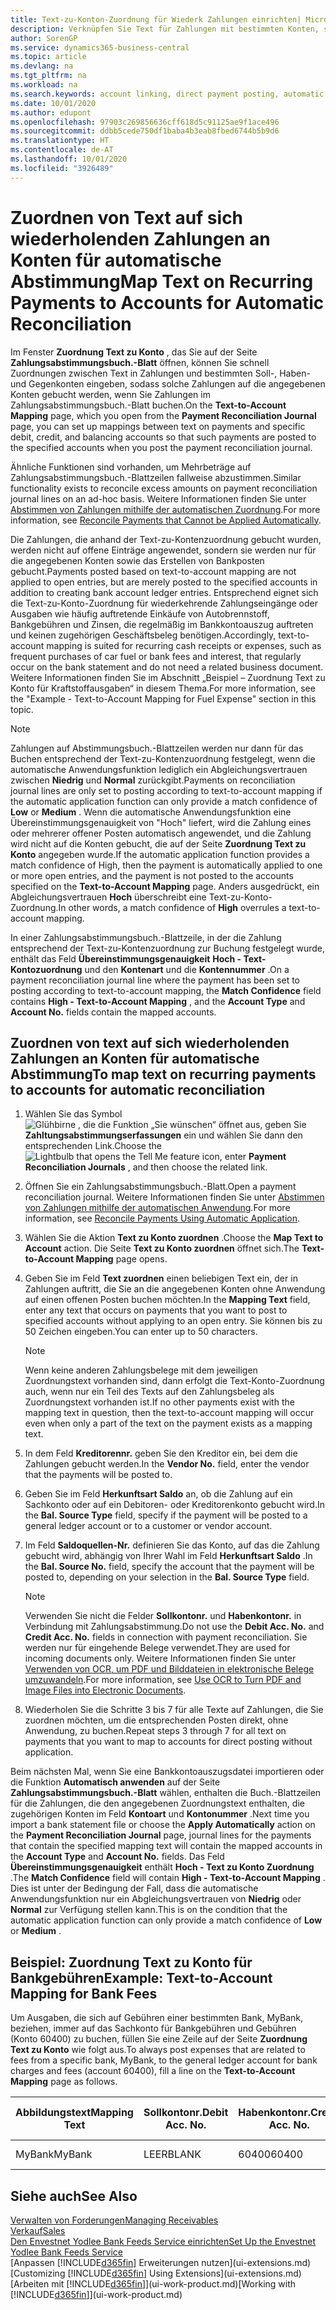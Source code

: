 ```yaml
---
title: Text-zu-Konton-Zuordnung für Wiederk Zahlungen einrichten| Microsoft Docs
description: Verknüpfen Sie Text für Zahlungen mit bestimmten Konten, so dass Zahlungen auf die Konten gebucht werden, wenn Sie das Zahlungsabstimmungsbuch.-Blatt buchen.
author: SorenGP
ms.service: dynamics365-business-central
ms.topic: article
ms.devlang: na
ms.tgt_pltfrm: na
ms.workload: na
ms.search.keywords: account linking, direct payment posting, automatic payment processing, reconcile payment, recurring expense, recurring cash receipt
ms.date: 10/01/2020
ms.author: edupont
ms.openlocfilehash: 97903c269856636cff618d5c91125ae9f1ace496
ms.sourcegitcommit: ddbb5cede750df1baba4b3eab8fbed6744b5b9d6
ms.translationtype: HT
ms.contentlocale: de-AT
ms.lasthandoff: 10/01/2020
ms.locfileid: "3926489"
---
```

# <a name="map-text-on-recurring-payments-to-accounts-for-automatic-reconciliation"></a><span data-ttu-id="80927-103">Zuordnen von Text auf sich wiederholenden Zahlungen an Konten für automatische Abstimmung</span><span class="sxs-lookup"><span data-stu-id="80927-103">Map Text on Recurring Payments to Accounts for Automatic Reconciliation</span></span>
<span data-ttu-id="80927-104">Im Fenster **Zuordnung Text zu Konto** , das Sie auf der Seite **Zahlungsabstimmungsbuch.-Blatt** öffnen, können Sie schnell Zuordnungen zwischen Text in Zahlungen und bestimmten Soll-, Haben- und Gegenkonten eingeben, sodass solche Zahlungen auf die angegebenen Konten gebucht werden, wenn Sie Zahlungen im Zahlungsabstimmungsbuch.-Blatt buchen.</span><span class="sxs-lookup"><span data-stu-id="80927-104">On the **Text-to-Account Mapping** page, which you open from the **Payment Reconciliation Journal** page, you can set up mappings between text on payments and specific debit, credit, and balancing accounts so that such payments are posted to the specified accounts when you post the payment reconciliation journal.</span></span>

<span data-ttu-id="80927-105">Ähnliche Funktionen sind vorhanden, um Mehrbeträge auf Zahlungsabstimmungsbuch.-Blattzeilen fallweise abzustimmen.</span><span class="sxs-lookup"><span data-stu-id="80927-105">Similar functionality exists to reconcile excess amounts on payment reconciliation journal lines on an ad-hoc basis.</span></span> <span data-ttu-id="80927-106">Weitere Informationen finden Sie unter [Abstimmen von Zahlungen mithilfe der automatischen Zuordnung](receivables-how-reconcile-payments-cannot-apply-auto.md).</span><span class="sxs-lookup"><span data-stu-id="80927-106">For more information, see [Reconcile Payments that Cannot be Applied Automatically](receivables-how-reconcile-payments-cannot-apply-auto.md).</span></span>

<span data-ttu-id="80927-107">Die Zahlungen, die anhand der Text-zu-Kontenzuordnung gebucht wurden, werden nicht auf offene Einträge angewendet, sondern sie werden nur für die angegebenen Konten sowie das Erstellen von Bankposten gebucht.</span><span class="sxs-lookup"><span data-stu-id="80927-107">Payments posted based on text-to-account mapping are not applied to open entries, but are merely posted to the specified accounts in addition to creating bank account ledger entries.</span></span> <span data-ttu-id="80927-108">Entsprechend eignet sich die Text-zu-Konto-Zuordnung für wiederkehrende Zahlungseingänge oder Ausgaben wie häufig auftretende Einkäufe von Autobrennstoff, Bankgebühren und Zinsen, die regelmäßig im Bankkontoauszug auftreten und keinen zugehörigen Geschäftsbeleg benötigen.</span><span class="sxs-lookup"><span data-stu-id="80927-108">Accordingly, text-to-account mapping is suited for recurring cash receipts or expenses, such as frequent purchases of car fuel or bank fees and interest, that regularly occur on the bank statement and do not need a related business document.</span></span> <span data-ttu-id="80927-109">Weitere Informationen finden Sie im Abschnitt „Beispiel – Zuordnung Text zu Konto für Kraftstoffausgaben“ in diesem Thema.</span><span class="sxs-lookup"><span data-stu-id="80927-109">For more information, see the "Example - Text-to-Account Mapping for Fuel Expense" section in this topic.</span></span>

> [!NOTE]  
>   <span data-ttu-id="80927-110">Zahlungen auf Abstimmungsbuch.-Blattzeilen werden nur dann für das Buchen entsprechend der Text-zu-Kontenzuordnung festgelegt, wenn die automatische Anwendungsfunktion lediglich ein Abgleichungsvertrauen zwischen **Niedrig** und **Normal** zurückgibt.</span><span class="sxs-lookup"><span data-stu-id="80927-110">Payments on reconciliation journal lines are only set to posting according to text-to-account mapping if the automatic application function can only provide a match confidence of **Low** or **Medium** .</span></span> <span data-ttu-id="80927-111">Wenn die automatische Anwendungsfunktion eine Übereinstimmungsgenauigkeit von "Hoch" liefert, wird die Zahlung eines oder mehrerer offener Posten automatisch angewendet, und die Zahlung wird nicht auf die Konten gebucht, die auf der Seite **Zuordnung Text zu Konto** angegeben wurde.</span><span class="sxs-lookup"><span data-stu-id="80927-111">If the automatic application function provides a match confidence of High, then the payment is automatically applied to one or more open entries, and the payment is not posted to the accounts specified on the **Text-to-Account Mapping** page.</span></span> <span data-ttu-id="80927-112">Anders ausgedrückt, ein Abgleichungsvertrauen **Hoch** überschreibt eine Text-zu-Konto-Zuordnung.</span><span class="sxs-lookup"><span data-stu-id="80927-112">In other words, a match confidence of **High** overrules a text-to-account mapping.</span></span>

<span data-ttu-id="80927-113">In einer Zahlungsabstimmungsbuch.-Blattzeile, in der die Zahlung entsprechend der Text-zu-Kontenzuordnung zur Buchung festgelegt wurde, enthält das Feld **Übereinstimmungsgenauigkeit** **Hoch - Text-Kontozuordnung** und den **Kontenart** und die **Kontennummer** .</span><span class="sxs-lookup"><span data-stu-id="80927-113">On a payment reconciliation journal line where the payment has been set to posting according to text-to-account mapping, the **Match Confidence** field contains **High - Text-to-Account Mapping** , and the **Account Type** and **Account No.** fields contain the mapped accounts.</span></span>

## <a name="to-map-text-on-recurring-payments-to-accounts-for-automatic-reconciliation"></a><span data-ttu-id="80927-114">Zuordnen von text auf sich wiederholenden Zahlungen an Konten für automatische Abstimmung</span><span class="sxs-lookup"><span data-stu-id="80927-114">To map text on recurring payments to accounts for automatic reconciliation</span></span>
1. <span data-ttu-id="80927-115">Wählen Sie das Symbol ![Glühbirne , die die Funktion „Sie wünschen“ öffnet](media/ui-search/search_small.png "Tell Me-Funktion") aus, geben Sie **Zahltungsabstimmungserfassungen** ein und wählen Sie dann den entsprechenden Link.</span><span class="sxs-lookup"><span data-stu-id="80927-115">Choose the ![Lightbulb that opens the Tell Me feature](media/ui-search/search_small.png "Tell me what you want to do") icon, enter **Payment Reconciliation Journals** , and then choose the related link.</span></span>
2. <span data-ttu-id="80927-116">Öffnen Sie ein Zahlungsabstimmungsbuch.-Blatt.</span><span class="sxs-lookup"><span data-stu-id="80927-116">Open a payment reconciliation journal.</span></span> <span data-ttu-id="80927-117">Weitere Informationen finden Sie unter [Abstimmen von Zahlungen mithilfe der automatischen Anwendung](receivables-how-reconcile-payments-auto-application.md).</span><span class="sxs-lookup"><span data-stu-id="80927-117">For more information, see [Reconcile Payments Using Automatic Application](receivables-how-reconcile-payments-auto-application.md).</span></span>
3. <span data-ttu-id="80927-118">Wählen Sie die Aktion **Text zu Konto zuordnen** .</span><span class="sxs-lookup"><span data-stu-id="80927-118">Choose the **Map Text to Account** action.</span></span> <span data-ttu-id="80927-119">Die Seite **Text zu Konto zuordnen** öffnet sich.</span><span class="sxs-lookup"><span data-stu-id="80927-119">The **Text-to-Account Mapping** page opens.</span></span>
4. <span data-ttu-id="80927-120">Geben Sie im Feld **Text zuordnen** einen beliebigen Text ein, der in Zahlungen auftritt, die Sie an die angegebenen Konten ohne Anwendung auf einen offenen Posten buchen möchten.</span><span class="sxs-lookup"><span data-stu-id="80927-120">In the **Mapping Text** field, enter any text that occurs on payments that you want to post to specified accounts without applying to an open entry.</span></span> <span data-ttu-id="80927-121">Sie können bis zu 50 Zeichen eingeben.</span><span class="sxs-lookup"><span data-stu-id="80927-121">You can enter up to 50 characters.</span></span>

    > [!NOTE]  
    >   <span data-ttu-id="80927-122">Wenn keine anderen Zahlungsbelege mit dem jeweiligen Zuordnungstext vorhanden sind, dann erfolgt die Text-Konto-Zuordnung auch, wenn nur ein Teil des Texts auf den Zahlungsbeleg als Zuordnungstext vorhanden ist.</span><span class="sxs-lookup"><span data-stu-id="80927-122">If no other payments exist with the mapping text in question, then the text-to-account mapping will occur even when only a part of the text on the payment exists as a mapping text.</span></span>
5. <span data-ttu-id="80927-123">In dem Feld **Kreditorennr.** geben Sie den Kreditor ein, bei dem die Zahlungen gebucht werden.</span><span class="sxs-lookup"><span data-stu-id="80927-123">In the **Vendor No.** field, enter the vendor that the payments will be posted to.</span></span>
6. <span data-ttu-id="80927-124">Geben Sie im Feld **Herkunftsart Saldo** an, ob die Zahlung auf ein Sachkonto oder auf ein Debitoren- oder Kreditorenkonto gebucht wird.</span><span class="sxs-lookup"><span data-stu-id="80927-124">In the **Bal. Source Type** field, specify if the payment will be posted to a general ledger account or to a customer or vendor account.</span></span>
7. <span data-ttu-id="80927-125">Im Feld **Saldoquellen-Nr.** definieren Sie das Konto, auf das die Zahlung gebucht wird, abhängig von Ihrer Wahl im Feld **Herkunftsart Saldo** .</span><span class="sxs-lookup"><span data-stu-id="80927-125">In the **Bal. Source No.** field, specify the account that the payment will be posted to, depending on your selection in the **Bal. Source Type** field.</span></span>

    > [!NOTE]
    > <span data-ttu-id="80927-126">Verwenden Sie nicht die Felder **Sollkontonr.** und **Habenkontonr.** in Verbindung mit Zahlungsabstimmung.</span><span class="sxs-lookup"><span data-stu-id="80927-126">Do not use the **Debit Acc. No.** and **Credit Acc. No.** fields in connection with payment reconciliation.</span></span> <span data-ttu-id="80927-127">Sie werden nur für eingehende Belege verwendet.</span><span class="sxs-lookup"><span data-stu-id="80927-127">They are used for incoming documents only.</span></span> <span data-ttu-id="80927-128">Weitere Informationen finden Sie unter [Verwenden von OCR, um PDF und Bilddateien in elektronische Belege umzuwandeln](across-how-use-ocr-pdf-images-files.md).</span><span class="sxs-lookup"><span data-stu-id="80927-128">For more information, see [Use OCR to Turn PDF and Image Files into Electronic Documents](across-how-use-ocr-pdf-images-files.md).</span></span>

8. <span data-ttu-id="80927-129">Wiederholen Sie die Schritte 3 bis 7 für alle Texte auf Zahlungen, die Sie zuordnen möchten, um die entsprechenden Posten direkt, ohne Anwendung, zu buchen.</span><span class="sxs-lookup"><span data-stu-id="80927-129">Repeat steps 3 through 7 for all text on payments that you want to map to accounts for direct posting without application.</span></span>

<span data-ttu-id="80927-130">Beim nächsten Mal, wenn Sie eine Bankkontoauszugsdatei importieren oder die Funktion **Automatisch anwenden** auf der Seite **Zahlungsabstimmungsbuch.-Blatt** wählen, enthalten die Buch.-Blattzeilen für die Zahlungen, die den angegebenen Zuordnungstext enthalten, die zugehörigen Konten im Feld **Kontoart** und **Kontonummer** .</span><span class="sxs-lookup"><span data-stu-id="80927-130">Next time you import a bank statement file or choose the **Apply Automatically** action on the **Payment Reconciliation Journal** page, journal lines for the payments that contain the specified mapping text will contain the mapped accounts in the **Account Type** and **Account No.** fields.</span></span> <span data-ttu-id="80927-131">Das Feld **Übereinstimmungsgenauigkeit** enthält **Hoch - Text zu Konto Zuordnung** .</span><span class="sxs-lookup"><span data-stu-id="80927-131">The **Match Confidence** field will contain **High - Text-to-Account Mapping** .</span></span> <span data-ttu-id="80927-132">Dies ist unter der Bedingung der Fall, dass die automatische Anwendungsfunktion nur ein Abgleichungsvertrauen von **Niedrig** oder **Normal** zur Verfügung stellen kann.</span><span class="sxs-lookup"><span data-stu-id="80927-132">This is on the condition that the automatic application function can only provide a match confidence of **Low** or **Medium** .</span></span>

## <a name="example-text-to-account-mapping-for-bank-fees"></a><span data-ttu-id="80927-133">Beispiel: Zuordnung Text zu Konto für Bankgebühren</span><span class="sxs-lookup"><span data-stu-id="80927-133">Example: Text-to-Account Mapping for Bank Fees</span></span>

<span data-ttu-id="80927-134">Um Ausgaben, die sich auf Gebühren einer bestimmten Bank, MyBank, beziehen, immer auf das Sachkonto für Bankgebühren und Gebühren (Konto 60400) zu buchen, füllen Sie eine Zeile auf der Seite **Zuordnung Text zu Konto** wie folgt aus.</span><span class="sxs-lookup"><span data-stu-id="80927-134">To always post expenses that are related to fees from a specific bank, MyBank, to the general ledger account for bank charges and fees (account 60400), fill a line on the **Text-to-Account Mapping** page as follows.</span></span>

| <span data-ttu-id="80927-135">Abbildungstext</span><span class="sxs-lookup"><span data-stu-id="80927-135">Mapping Text</span></span> | <span data-ttu-id="80927-136">Sollkontonr.</span><span class="sxs-lookup"><span data-stu-id="80927-136">Debit Acc. No.</span></span> | <span data-ttu-id="80927-137">Habenkontonr.</span><span class="sxs-lookup"><span data-stu-id="80927-137">Credit Acc. No.</span></span> | <span data-ttu-id="80927-138">Herkunftsart Saldo</span><span class="sxs-lookup"><span data-stu-id="80927-138">Bal. Source Type</span></span> | <span data-ttu-id="80927-139">Herkunftsnr. Saldo</span><span class="sxs-lookup"><span data-stu-id="80927-139">Bal. Source No.</span></span> |
| --- | --- | --- | --- | --- |
| <span data-ttu-id="80927-140">MyBank</span><span class="sxs-lookup"><span data-stu-id="80927-140">MyBank</span></span> |<span data-ttu-id="80927-141">LEER</span><span class="sxs-lookup"><span data-stu-id="80927-141">BLANK</span></span> |<span data-ttu-id="80927-142">60400</span><span class="sxs-lookup"><span data-stu-id="80927-142">60400</span></span>|<span data-ttu-id="80927-143">Sachkonto</span><span class="sxs-lookup"><span data-stu-id="80927-143">G/L Account</span></span> |<span data-ttu-id="80927-144">LEER</span><span class="sxs-lookup"><span data-stu-id="80927-144">BLANK</span></span> |

## <a name="see-also"></a><span data-ttu-id="80927-145">Siehe auch</span><span class="sxs-lookup"><span data-stu-id="80927-145">See Also</span></span>

[<span data-ttu-id="80927-146">Verwalten von Forderungen</span><span class="sxs-lookup"><span data-stu-id="80927-146">Managing Receivables</span></span>](receivables-manage-receivables.md)  
[<span data-ttu-id="80927-147">Verkauf</span><span class="sxs-lookup"><span data-stu-id="80927-147">Sales</span></span>](sales-manage-sales.md)  
[<span data-ttu-id="80927-148">Den Envestnet Yodlee Bank Feeds Service einrichten</span><span class="sxs-lookup"><span data-stu-id="80927-148">Set Up the Envestnet Yodlee Bank Feeds Service</span></span>](bank-how-setup-bank-statement-service.md)  
<span data-ttu-id="80927-149">[Anpassen [!INCLUDE[d365fin](includes/d365fin_md.md)] Erweiterungen nutzen](ui-extensions.md)</span><span class="sxs-lookup"><span data-stu-id="80927-149">[Customizing [!INCLUDE[d365fin](includes/d365fin_md.md)] Using Extensions](ui-extensions.md)</span></span>  
<span data-ttu-id="80927-150">[Arbeiten mit [!INCLUDE[d365fin](includes/d365fin_md.md)]](ui-work-product.md)</span><span class="sxs-lookup"><span data-stu-id="80927-150">[Working with [!INCLUDE[d365fin](includes/d365fin_md.md)]](ui-work-product.md)</span></span>
